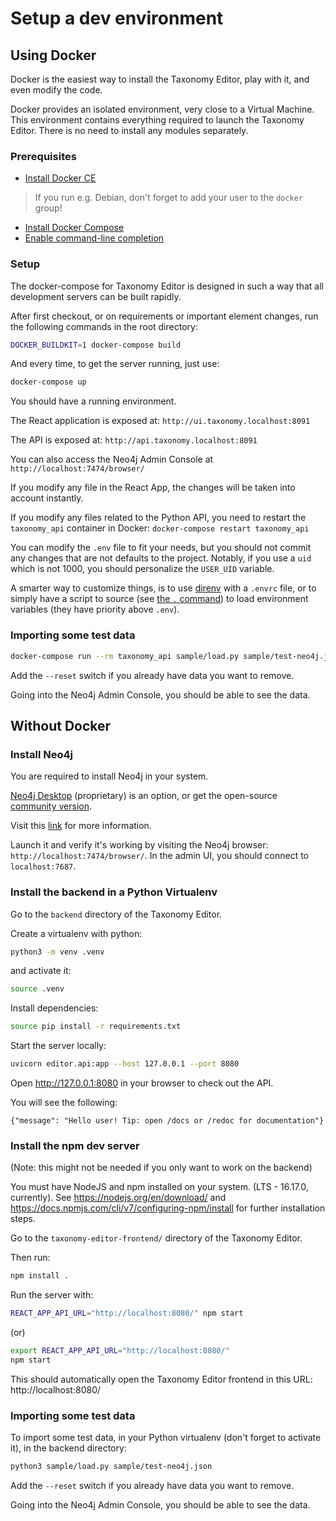 # Setup a dev environment

## Using Docker

Docker is the easiest way to install the Taxonomy Editor, play with it, and even modify the code.

Docker provides an isolated environment, very close to a Virtual Machine. This environment contains everything required to launch the Taxonomy Editor. There is no need to install any modules separately.

### Prerequisites

- [Install Docker CE](https://docs.docker.com/install/#supported-platforms)
> If you run e.g. Debian, don't forget to add your user to the `docker` group!
- [Install Docker Compose](https://docs.docker.com/compose/install/)
- [Enable command-line completion](https://docs.docker.com/compose/completion/)

### Setup
The docker-compose for Taxonomy Editor is designed in such a way that all development servers can be built rapidly.

After first checkout, or on requirements or important element changes, run the following commands in the root directory:

```bash
DOCKER_BUILDKIT=1 docker-compose build
```

And every time, to get the server running, just use:

```bash
docker-compose up
```

You should have a running environment.

The React application is exposed at: `http://ui.taxonomy.localhost:8091`

The API is exposed at: `http://api.taxonomy.localhost:8091`

You can also access the Neo4j Admin Console at `http://localhost:7474/browser/`

If you modify any file in the React App, the changes will be taken into account instantly.

If you modify any files related to the Python API, you need to restart the `taxonomy_api` container in Docker: `docker-compose restart taxonomy_api`

You can modify the `.env` file to fit your needs, but you should not commit any changes that are not defaults to the project.
Notably, if you use a `uid` which is not 1000, you should personalize the `USER_UID` variable.

A smarter way to customize things, is to use [direnv](https://direnv.net/) with a `.envrc` file, or to simply have a script to source (see [the `.` command](https://www.gnu.org/software/bash/manual/html_node/Bourne-Shell-Builtins.html#Bourne-Shell-Builtins)) to load environment variables (they have priority above `.env`).

### Importing some test data

```bash
docker-compose run --rm taxonomy_api sample/load.py sample/test-neo4j.json
```

Add the `--reset` switch if you already have data you want to remove.

Going into the Neo4j Admin Console, you should be able to see the data.

## Without Docker

### Install Neo4j

You are required to install Neo4j in your system.

[Neo4j Desktop](https://neo4j.com/download/) (proprietary) is an option, or get the open-source [community version](https://neo4j.com/download-center/#community).

Visit this [link](https://neo4j.com/docs/operations-manual/current/installation/) for more information.

Launch it and verify it's working by visiting the Neo4j browser: `http://localhost:7474/browser/`. In the admin UI, you should connect to `localhost:7687`.

### Install the backend in a Python Virtualenv

Go to the `backend` directory of the Taxonomy Editor.

Create a virtualenv with python:

```bash
python3 -m venv .venv
```
and activate it:

```bash
source .venv
```

Install dependencies:

```bash
source pip install -r requirements.txt
```

Start the server locally:

```bash
uvicorn editor.api:app --host 127.0.0.1 --port 8080
```

Open http://127.0.0.1:8080 in your browser to check out the API.

You will see the following:
```
{"message": "Hello user! Tip: open /docs or /redoc for documentation"}
```

### Install the npm dev server

(Note: this might not be needed if you only want to work on the backend)

You must have NodeJS and npm installed on your system. (LTS - 16.17.0, currently).
See https://nodejs.org/en/download/ and https://docs.npmjs.com/cli/v7/configuring-npm/install for further installation steps.

Go to the `taxonomy-editor-frontend/` directory of the Taxonomy Editor.

Then run:

```bash
npm install .
```

Run the server with:

```bash
REACT_APP_API_URL="http://localhost:8080/" npm start
```
(or)

```bash
export REACT_APP_API_URL="http://localhost:8080/"
npm start
```

This should automatically open the Taxonomy Editor frontend in this URL: http://localhost:8080/

### Importing some test data

To import some test data, in your Python virtualenv (don't forget to activate it), in the backend directory:

```bash
python3 sample/load.py sample/test-neo4j.json
```
Add the `--reset` switch if you already have data you want to remove.

Going into the Neo4j Admin Console, you should be able to see the data.
